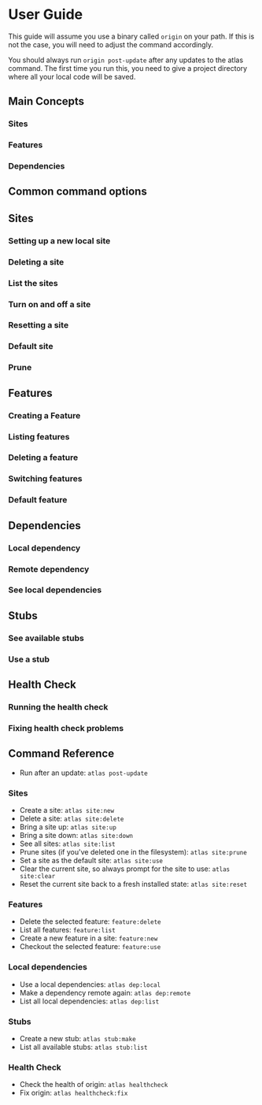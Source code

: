 # User Guide

This guide will assume you use a binary called `origin` on your path. If this is not the case, you will need to adjust the command
accordingly.

You should always run `origin post-update` after any updates to the atlas command. The first time you run this, you need to give a project directory where all your local code will be saved.

## Main Concepts

### Sites
### Features
### Dependencies

## Common command options

## Sites
### Setting up a new local site
### Deleting a site
### List the sites
### Turn on and off a site
### Resetting a site
### Default site
### Prune

## Features
### Creating a Feature
### Listing features
### Deleting a feature
### Switching features
### Default feature

## Dependencies
### Local dependency
### Remote dependency
### See local dependencies

## Stubs
### See available stubs
### Use a stub

## Health Check
### Running the health check
### Fixing health check problems

## Command Reference

- Run after an update: `atlas post-update`

### Sites

- Create a site: `atlas site:new`
- Delete a site: `atlas site:delete`
- Bring a site up: `atlas site:up`
- Bring a site down: `atlas site:down`
- See all sites: `atlas site:list`
- Prune sites (if you've deleted one in the filesystem): `atlas site:prune`
- Set a site as the default site: `atlas site:use`
- Clear the current site, so always prompt for the site to use: `atlas site:clear`
- Reset the current site back to a fresh installed state: `atlas site:reset`

### Features

- Delete the selected feature: `feature:delete`
- List all features: `feature:list`
- Create a new feature in a site: `feature:new`
- Checkout the selected feature: `feature:use`

### Local dependencies

- Use a local dependencies: `atlas dep:local`
- Make a dependency remote again: `atlas dep:remote`
- List all local dependencies: `atlas dep:list`

### Stubs

- Create a new stub: `atlas stub:make`
- List all available stubs: `atlas stub:list`

### Health Check
- Check the health of origin: `atlas healthcheck`
- Fix origin: `atlas healthcheck:fix`
